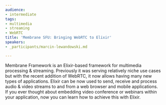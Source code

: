 ```yaml
---
audience:
- intermediate
tags:
- multimedia
- streaming
- WebRTC
title: 'Membrane SFU: Bringing WebRTC to Elixir'
speakers:
- _participants/marcin-lewandowski.md

---
```

Membrane Framework is an Elixir-based framework for multimedia processing & streaming. Previously it was serving relatively niche use cases but with the recent addition of WebRTC, it now allows having many new types of applications. Elixir can be now used to send, receive and process audio & video streams to and from a web browser and mobile applications. If you ever thought about embedding video conference or webinars within your application, now you can learn how to achieve this with Elixir.